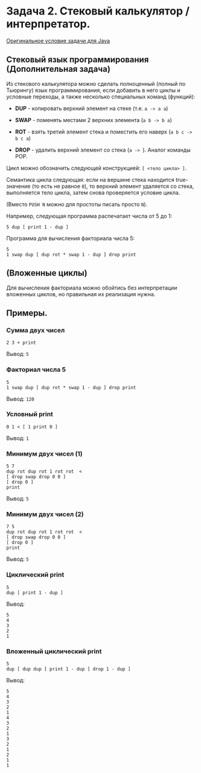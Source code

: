 # Задача 2. Стековый калькулятор / интерпретатор.

[Оригинальное условие задачи для Java](https://docs.google.com/viewer?a=v&pid=sites&srcid=ZGVmYXVsdGRvbWFpbnxuZ3Vvb3B8Z3g6N2EyMTQ3NDgyYjY4NmU1NQ)

## Стековый язык программирования (Дополнительная задача)

Из стекового калькулятора можно сделать полноценный (полный по Тьюрингу)
язык программирования, если добавить в него циклы и условные переходы,
а также несколько специальных команд (функций):

- **DUP** - копировать верхний элемент на стеке (т.е. `a -> a a`)

- **SWAP** - поменять местами 2 верхних элемента (`a b -> b a`)

- **ROT** - взять третий элемент стека и поместить его наверх (`a b c -> b c a`)

- **DROP** - удалить верхний элемент со стека (`a -> `). Аналог команды POP.

Цикл можно обозначить следующей конструкцией: `[ <тело цикла> ]`.

Семантика цикла следующая: если на вершине стека находится true-значение (то есть не равное `0`), то верхний элемент удаляется со стека, выполняется тело цикла, затем снова проверяется условие цикла.

(Вместо `PUSH N` можно для простоты писать просто `N`).

Например, следующая программа распечатает числа от 5 до 1:

```
5 dup [ print 1 - dup ]
```

Программа для вычисления факториала числа 5:

```
5
1 swap dup [ dup rot * swap 1 - dup ] drop print
```

## (Вложенные циклы)

Для вычисления факториала можно обойтись без интерпретации вложенных циклов,
но правильная их реализация нужна.

## Примеры.

### Сумма двух чисел
```
2 3 + print
```

Вывод: `5`

### Факториал числа 5
```
5
1 swap dup [ dup rot * swap 1 - dup ] drop print
```

Вывод: `120`

### Условный print
```
0 1 < [ 1 print 0 ]
```

Вывод: `1`

### Минимум двух чисел (1)
```
5 7
dup rot dup rot 1 rot rot  <
[ drop swap drop 0 0 ] 
[ drop 0 ] 
print
```

Вывод: `5`

### Минимум двух чисел (2)
```
7 5
dup rot dup rot 1 rot rot  <
[ drop swap drop 0 0 ] 
[ drop 0 ] 
print
```

Вывод: `5`

### Циклический print
```
5
dup [ print 1 - dup ]
```

Вывод:
```
5
4
3
2
1
```

### Вложенный циклический print
```
5
dup [ dup dup [ print 1 - dup ] drop 1 - dup ]
```
Вывод:
```
5
4
3
2
1
4
3
2
1
3
2
1
2
1
1
```
